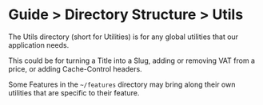 # Guide > Directory Structure > Utils

The Utils directory (short for Utilities) is for any global utilities that our application needs.

This could be for turning a Title into a Slug, adding or removing VAT from a price, or adding Cache-Control headers.

Some Features in the `~/features` directory may bring along their own utilities that are specific to their feature.
